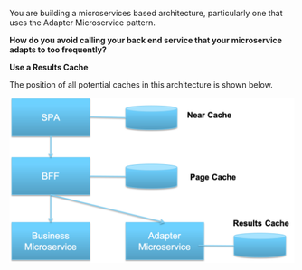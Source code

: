 You are building a microservices based architecture, particularly one that uses the Adapter Microservice pattern.

**How do you avoid calling your back end service that your microservice adapts to too frequently?**

**Use a Results Cache**

The position of all potential caches in this architecture is shown below.

![Caches](../assets/Caches.png)

